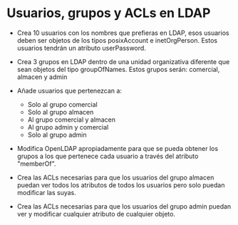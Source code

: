 # Usuarios, grupos y ACLs en LDAP

* Crea 10 usuarios con los nombres que prefieras en LDAP, esos usuarios deben ser objetos de los tipos posixAccount e inetOrgPerson. Estos usuarios tendrán un atributo userPassword.

* Crea 3 grupos en LDAP dentro de una unidad organizativa diferente que sean objetos del tipo groupOfNames. Estos grupos serán: comercial, almacen y admin

* Añade usuarios que pertenezcan a:

	* Solo al grupo comercial
	* Solo al grupo almacen
	* Al grupo comercial y almacen
	* Al grupo admin y comercial
	* Solo al grupo admin

* Modifica OpenLDAP apropiadamente para que se pueda obtener los grupos a los que pertenece cada usuario a través del atributo "memberOf".

* Crea las ACLs necesarias para que los usuarios del grupo almacen puedan ver todos los atributos de todos los usuarios pero solo puedan modificar las suyas.

* Crea las ACLs necesarias para que los usuarios del grupo admin puedan ver y modificar cualquier atributo de cualquier objeto.


